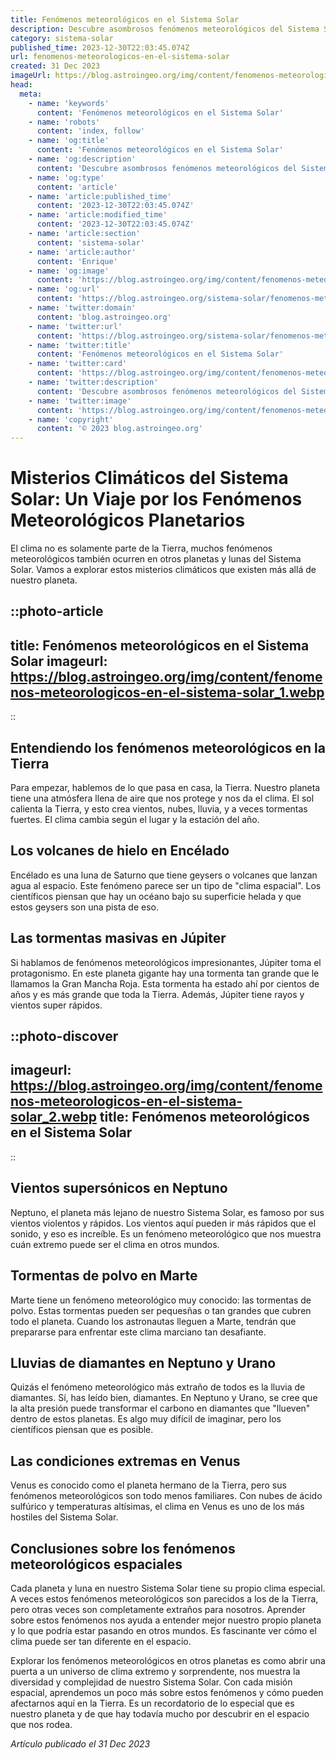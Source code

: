 ```yaml
---
title: Fenómenos meteorológicos en el Sistema Solar
description: Descubre asombrosos fenómenos meteorológicos del Sistema Solar, desde tormentas gigantes en Júpiter hasta vientos supersónicos en Neptuno.
category: sistema-solar
published_time: 2023-12-30T22:03:45.074Z
url: fenomenos-meteorologicos-en-el-sistema-solar
created: 31 Dec 2023
imageUrl: https://blog.astroingeo.org/img/content/fenomenos-meteorologicos-en-el-sistema-solar_1.webp
head:
  meta:
    - name: 'keywords'
      content: 'Fenómenos meteorológicos en el Sistema Solar'
    - name: 'robots'
      content: 'index, follow'
    - name: 'og:title'
      content: 'Fenómenos meteorológicos en el Sistema Solar'
    - name: 'og:description'
      content: 'Descubre asombrosos fenómenos meteorológicos del Sistema Solar, desde tormentas gigantes en Júpiter hasta vientos supersónicos en Neptuno.'
    - name: 'og:type'
      content: 'article'
    - name: 'article:published_time'
      content: '2023-12-30T22:03:45.074Z'
    - name: 'article:modified_time'
      content: '2023-12-30T22:03:45.074Z'
    - name: 'article:section'
      content: 'sistema-solar'
    - name: 'article:author'
      content: 'Enrique'
    - name: 'og:image'
      content: 'https://blog.astroingeo.org/img/content/fenomenos-meteorologicos-en-el-sistema-solar_1.webp'
    - name: 'og:url'
      content: 'https://blog.astroingeo.org/sistema-solar/fenomenos-meteorologicos-en-el-sistema-solar'
    - name: 'twitter:domain'
      content: 'blog.astroingeo.org'
    - name: 'twitter:url'
      content: 'https://blog.astroingeo.org/sistema-solar/fenomenos-meteorologicos-en-el-sistema-solar'
    - name: 'twitter:title'
      content: 'Fenómenos meteorológicos en el Sistema Solar'
    - name: 'twitter:card'
      content: 'https://blog.astroingeo.org/img/content/fenomenos-meteorologicos-en-el-sistema-solar_1.webp'
    - name: 'twitter:description'
      content: 'Descubre asombrosos fenómenos meteorológicos del Sistema Solar, desde tormentas gigantes en Júpiter hasta vientos supersónicos en Neptuno.'
    - name: 'twitter:image'
      content: 'https://blog.astroingeo.org/img/content/fenomenos-meteorologicos-en-el-sistema-solar_1.webp'
    - name: 'copyright'
      content: '© 2023 blog.astroingeo.org'
---
```

# Misterios Climáticos del Sistema Solar: Un Viaje por los Fenómenos Meteorológicos Planetarios

El clima no es solamente parte de la Tierra, muchos fenómenos meteorológicos también ocurren en otros planetas y lunas del Sistema Solar. Vamos a explorar estos misterios climáticos que existen más allá de nuestro planeta.

::photo-article
---
title: Fenómenos meteorológicos en el Sistema Solar
imageurl: https://blog.astroingeo.org/img/content/fenomenos-meteorologicos-en-el-sistema-solar_1.webp
---
::

## Entendiendo los fenómenos meteorológicos en la Tierra

Para empezar, hablemos de lo que pasa en casa, la Tierra. Nuestro planeta tiene una atmósfera llena de aire que nos protege y nos da el clima. El sol calienta la Tierra, y esto crea vientos, nubes, lluvia, y a veces tormentas fuertes. El clima cambia según el lugar y la estación del año.

## Los volcanes de hielo en Encélado

Encélado es una luna de Saturno que tiene geysers o volcanes que lanzan agua al espacio. Este fenómeno parece ser un tipo de "clima espacial". Los científicos piensan que hay un océano bajo su superficie helada y que estos geysers son una pista de eso. 

## Las tormentas masivas en Júpiter

Si hablamos de fenómenos meteorológicos impresionantes, Júpiter toma el protagonismo. En este planeta gigante hay una tormenta tan grande que le llamamos la Gran Mancha Roja. Esta tormenta ha estado ahí por cientos de años y es más grande que toda la Tierra. Además, Júpiter tiene rayos y vientos super rápidos.


::photo-discover
---
imageurl: https://blog.astroingeo.org/img/content/fenomenos-meteorologicos-en-el-sistema-solar_2.webp
title: Fenómenos meteorológicos en el Sistema Solar
---
::

## Vientos supersónicos en Neptuno

Neptuno, el planeta más lejano de nuestro Sistema Solar, es famoso por sus vientos violentos y rápidos. Los vientos aquí pueden ir más rápidos que el sonido, y eso es increíble. Es un fenómeno meteorológico que nos muestra cuán extremo puede ser el clima en otros mundos.

## Tormentas de polvo en Marte

Marte tiene un fenómeno meteorológico muy conocido: las tormentas de polvo. Estas tormentas pueden ser pequesñas o tan grandes que cubren todo el planeta. Cuando los astronautas lleguen a Marte, tendrán que prepararse para enfrentar este clima marciano tan desafiante.

## Lluvias de diamantes en Neptuno y Urano

Quizás el fenómeno meteorológico más extraño de todos es la lluvia de diamantes. Sí, has leído bien, diamantes. En Neptuno y Urano, se cree que la alta presión puede transformar el carbono en diamantes que "llueven" dentro de estos planetas. Es algo muy difícil de imaginar, pero los científicos piensan que es posible.

## Las condiciones extremas en Venus

Venus es conocido como el planeta hermano de la Tierra, pero sus fenómenos meteorológicos son todo menos familiares. Con nubes de ácido sulfúrico y temperaturas altísimas, el clima en Venus es uno de los más hostiles del Sistema Solar.

## Conclusiones sobre los fenómenos meteorológicos espaciales

Cada planeta y luna en nuestro Sistema Solar tiene su propio clima especial. A veces estos fenómenos meteorológicos son parecidos a los de la Tierra, pero otras veces son completamente extraños para nosotros. Aprender sobre estos fenómenos nos ayuda a entender mejor nuestro propio planeta y lo que podría estar pasando en otros mundos. Es fascinante ver cómo el clima puede ser tan diferente en el espacio.

Explorar los fenómenos meteorológicos en otros planetas es como abrir una puerta a un universo de clima extremo y sorprendente, nos muestra la diversidad y complejidad de nuestro Sistema Solar. Con cada misión espacial, aprendemos un poco más sobre estos fenómenos y cómo pueden afectarnos aquí en la Tierra. Es un recordatorio de lo especial que es nuestro planeta y de que hay todavía mucho por descubrir en el espacio que nos rodea.

_Artículo publicado el 31 Dec 2023_